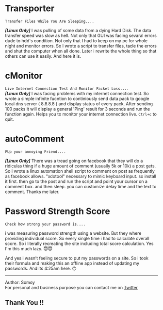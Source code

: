 # Transporter
`
Transfer Files While You Are Sleeping....
`  
  
***[Linux Only]*** 
I was pulling of some data from a dying Hard Disk. The data transfer speed was slow as hell.
Not only that GUI was facing sevaral errors dude to hdd's condition. Not only that I had to keep on my pc for whole night and monitor errors. So I wrote a script to transfer files, tacle the errors and shut the computer when all done. Later i rewrite the whole thing so that others can use it easily. And here it is.

# cMonitor
`
Live Internet Connection Test And Monitor Packet Loss.... 
`  
***[Linux Only]***
I was facing problems with my internet connection test. So wrote a simple infinite fucntion to continiously send data pack to google local dns server ( 8.8.8.8 ) and display status of every pack. After sending 100 packs it will display a general 'Ping' result for 3 seconds and run the function again. Helps you to monitor your internet connection live. ```Ctrl+c``` to quit. 


# autoComment
`
FUp your annoying Friend....
`  
  
***[Linux Only]***
There was a tread going on facebook that they will do a ridiculas thing if a huge amount of comment (usually 5k or 10k) a post gets. So i wrote a linux automation shell script to comment on post as frequently as facebook allows. "xdotool" necessary to mimic keyboard input. so install it first. then go to the post and run the script and point your cursor on a comment box. and then sleep. you can customize delay time and the text to comment. Thanks me later.



# Password Strength Score
`
Check how strong your password is....
`  
  
 
i was measuring password strength using a website. But they where providing individual score. So every single time i had to calculate overall score. So i literally recreating the site including total score calculation. Yes I'm this much lazy. 😇😇

And yes i wasn’t feeling secure to put my passwords on a site. So i took their formula and making this an offline app instead of updating my passwords. And its 4:25am here. 🙃


***

Author: Somoy  
For personal and business purpose you can contact me on [Twitter](https://twitter.com/xSomoy)

## Thank You !!

